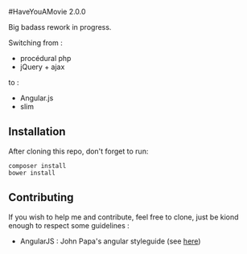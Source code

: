 #HaveYouAMovie 2.0.0

Big badass rework in progress.

Switching from :
- procédural php
- jQuery + ajax

to :
- Angular.js
- slim

## Installation

After cloning this repo, don't forget to run:

```
composer install
bower install
```


## Contributing

If you wish to help me and contribute, feel free to clone, just be kiond enough to respect some guidelines :

- AngularJS : John Papa's angular styleguide (see [here](https://github.com/johnpapa/angular-styleguide))
